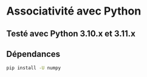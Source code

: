 # Associativité avec Python

## Testé avec Python 3.10.x et 3.11.x


## Dépendances
```sh
pip install -U numpy
```
